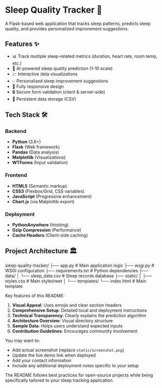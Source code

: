 # Sleep Quality Tracker 🌙

A Flask-based web application that tracks sleep patterns, predicts sleep quality, and provides personalized improvement suggestions.



## Features ✨

- 📊 Track multiple sleep-related metrics (duration, heart rate, room temp, etc.)
- 🤖 AI-powered sleep quality prediction (1-10 scale)
- 📈 Interactive data visualizations
- 💡 Personalized sleep improvement suggestions
- 📱 Fully responsive design
- 🔒 Secure form validation (client & server-side)
- 📝 Persistent data storage (CSV)

## Tech Stack 🛠️

### Backend
- **Python** (3.8+)
- **Flask** (Web framework)
- **Pandas** (Data analysis)
- **Matplotlib** (Visualizations)
- **WTForms** (Input validation)

### Frontend
- **HTML5** (Semantic markup)
- **CSS3** (Flexbox/Grid, CSS variables)
- **JavaScript** (Progressive enhancement)
- **Chart.js** (via Matplotlib export)

### Deployment
- **PythonAnywhere** (Hosting)
- **Gzip Compression** (Performance)
- **Cache Headers** (Client-side caching)

## Project Architecture 🏛️
sleep-quality-tracker/
├── app.py # Main application logic
├── wsgi.py # WSGI configuration
├── requirements.txt # Python dependencies
├── data/
│ └── sleep_data.csv # Sleep records database
├── static/
│ ├── styles.css # Main stylesheet
│
└── templates/
└── index.html # Main template


Key features of this README:

1. **Visual Appeal**: Uses emojis and clear section headers
2. **Comprehensive Setup**: Detailed local and deployment instructions
3. **Technical Transparency**: Clearly explains the prediction algorithm
4. **Architecture Overview**: Visual directory structure
5. **Sample Data**: Helps users understand expected inputs
6. **Contribution Guidelines**: Encourages community involvement

You may want to:
- Add actual screenshot (replace `static/screenshot.png`)
- Update the live demo link when deployed
- Add your contact information
- Include any additional deployment notes specific to your setup

The README follows best practices for open-source projects while being specifically tailored to your sleep tracking application.
